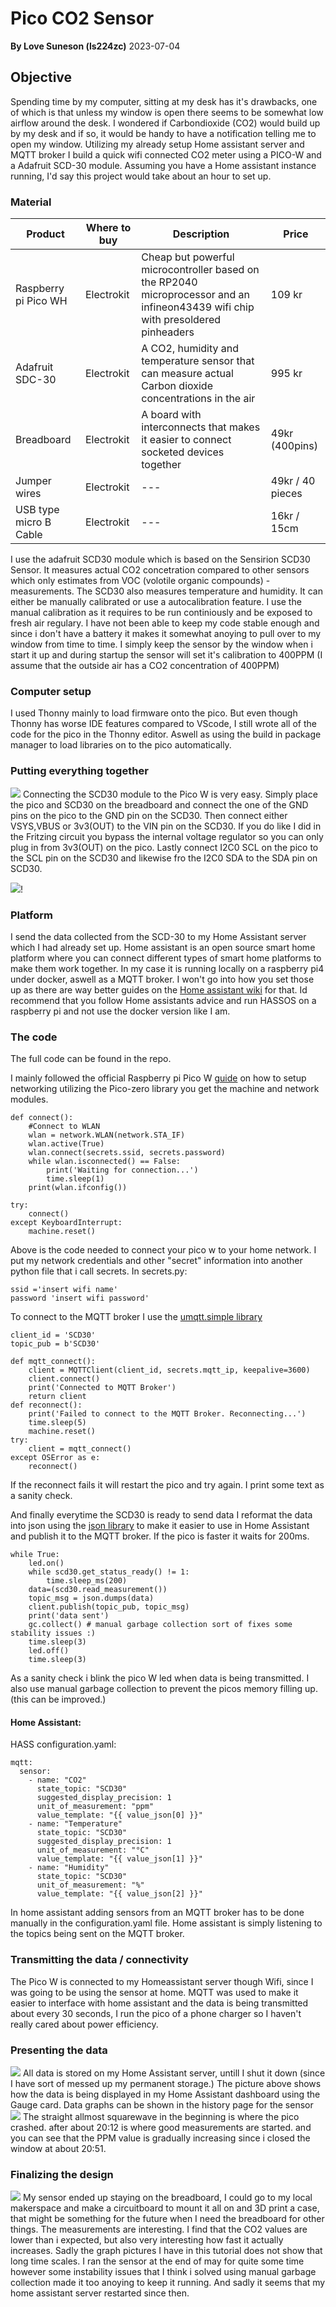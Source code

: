 # Pico CO2 Sensor
**By Love Suneson (ls224zc)**
2023-07-04

## Objective

Spending time by my computer, sitting at my desk has it's drawbacks, one of which is that unless my window is open there seems to be somewhat low airflow around the desk. I wondered if Carbondioxide (CO2) would build up by my desk and if so, it would be handy to have a notification telling me to open my window. Utilizing my already setup Home assistant server and MQTT broker I build a quick wifi connected CO2 meter using a PICO-W and a Adafruit SCD-30 module. Assuming you have a Home assistant instance running, I'd say this project would take about an hour to set up.


### Material

 |Product|Where to buy| Description |Price|
|---|---|---|---|
|Raspberry pi Pico WH|Electrokit|Cheap but powerful microcontroller based on the RP2040 microprocessor and an infineon43439 wifi chip with presoldered pinheaders|109 kr|
|Adafruit SDC-30|Electrokit|A CO2, humidity and temperature sensor that can measure actual Carbon dioxide concentrations in the air|995 kr|
|Breadboard|Electrokit|A board with interconnects that makes it easier to connect socketed devices together |49kr (400pins)|
|Jumper wires|Electrokit|---|49kr / 40 pieces|
|USB type micro B Cable|Electrokit|---|16kr / 15cm


I use the adafruit SCD30 module which is based on the Sensirion SCD30 Sensor. It measures actual CO2 concetration compared to other sensors which only estimates from VOC (volotile organic compounds) - measurements. The SCD30 also measures temperature and humidity. It can either be manually calibrated or use a autocalibration feature. I use the manual calibration as it requires to be run continiously and be exposed to fresh air regulary. I have not been able to keep my code stable enough and since i don't have a battery it makes it somewhat anoying to pull over to my window from time to time. I simply keep the sensor by the window when i start it up and during startup the sensor will set it's calibration to 400PPM (I assume that the outside air has a CO2 concentration of 400PPM)

### Computer setup

I used Thonny mainly to load firmware onto the pico. But even though Thonny has worse IDE features compared to VScode, I still wrote all of the code for the pico in the Thonny editor. Aswell as using the build in package manager to load libraries on to the pico automatically. 

### Putting everything together
![](Pictures/picow-pinout.png)
Connecting the SCD30 module to the Pico W is very easy. Simply place the pico and SCD30 on the breadboard and connect the one of the GND pins on the pico to the GND pin on the SCD30. Then connect either VSYS,VBUS or 3v3(OUT) to the VIN pin on the SCD30. If you do like I did in the Fritzing circuit you bypass the internal voltage regulator so you can only plug in from 3v3(OUT) on the pico. Lastly connect I2C0 SCL on the pico to the SCL pin on the SCD30 and likewise fro the I2C0 SDA to the SDA pin on SCD30.

![](Pictures/Circuit.png)!
### Platform

I send the data collected from the SCD-30 to my Home Assistant server which I had already set up. Home assistant is an open source smart home platform where you can connect different types of smart home platforms to make them work together. In my case it is running locally on a raspberry pi4 under docker, aswell as a MQTT broker. I won't go into how you set those up as there are way better guides on the [Home assistant wiki](https://www.home-assistant.io/docs/) for that.
Id recommend that you follow Home assistants advice and run HASSOS on a raspberry pi and not use the docker version like I am.

### The code

The full code can be found in the repo.

I mainly followed the official Raspberry pi Pico W [guide](#https://projects.raspberrypi.org/en/projects/get-started-pico-w ) on how to setup networking  utilizing the Pico-zero library you get the machine and network modules.
```
def connect():
    #Connect to WLAN
    wlan = network.WLAN(network.STA_IF)
    wlan.active(True)
    wlan.connect(secrets.ssid, secrets.password)
    while wlan.isconnected() == False:
        print('Waiting for connection...')
        time.sleep(1)
    print(wlan.ifconfig())

try:
    connect()
except KeyboardInterrupt:
    machine.reset()
```

Above is the code needed to connect your pico w to your home network. I put my network credentials and other "secret" information into another python file that i call secrets.
In secrets.py:
```
ssid ='insert wifi name'
password 'insert wifi password'
```

To connect to the MQTT broker I use the [umqtt.simple library](https://pypi.org/project/micropython-umqtt.simple/) 
```
client_id = 'SCD30'
topic_pub = b'SCD30'

def mqtt_connect():
    client = MQTTClient(client_id, secrets.mqtt_ip, keepalive=3600)
    client.connect()
    print('Connected to MQTT Broker')
    return client
def reconnect():
    print('Failed to connect to the MQTT Broker. Reconnecting...')
    time.sleep(5)
    machine.reset()
try:
    client = mqtt_connect()
except OSError as e:
    reconnect()
```
If the reconnect fails it will restart the pico and try again. I print some text as a sanity check.

And finally everytime the SCD30 is ready to send data I reformat the data into json using the [json library](https://docs.micropython.org/en/latest/library/json.html) to make it easier to use in Home Assistant and publish it to the MQTT broker. If the pico is faster it waits for 200ms.
```
while True:
    led.on()
    while scd30.get_status_ready() != 1:
        time.sleep_ms(200)
    data=(scd30.read_measurement())
    topic_msg = json.dumps(data)  
    client.publish(topic_pub, topic_msg)
    print('data sent')
    gc.collect() # manual garbage collection sort of fixes some stability issues :)
    time.sleep(3)
    led.off()
    time.sleep(3)
```
As a sanity check i blink the pico W led when data is being transmitted.
I also use manual garbage collection to prevent the picos memory filling up. (this can be improved.)

#### Home Assistant:

HASS configuration.yaml:
```
mqtt:
  sensor:
    - name: "CO2"
      state_topic: "SCD30"
      suggested_display_precision: 1
      unit_of_measurement: "ppm"
      value_template: "{{ value_json[0] }}"
    - name: "Temperature"
      state_topic: "SCD30"
      suggested_display_precision: 1
      unit_of_measurement: "°C"
      value_template: "{{ value_json[1] }}"
    - name: "Humidity"
      state_topic: "SCD30"
      unit_of_measurement: "%"
      value_template: "{{ value_json[2] }}"
```

In home assistant adding sensors from an MQTT broker has to be done manually in the configuration.yaml file.
Home assistant is simply listening to the topics being sent on the MQTT broker.

### Transmitting the data / connectivity

The Pico W is connected to my Homeassistant server though Wifi, since I was going to be using the sensor at home. MQTT was used to make it easier to interface with home assistant and the data is being transmitted about every 30 seconds, I run the pico of a phone charger so I haven't really cared about power efficiency.
### Presenting the data
![](Pictures/Dashboard_CO2.png)
All data is stored on my Home Assistant server, untill I shut it down (since I have sort of messed up my permanent storage.) The picture above shows how the data is being displayed in my Home Assistant dashboard using the Gauge card. Data graphs can be shown in the history page for the sensor
![](Pictures/HASSgraph.png)
The straight allmost squarewave in the beginning is where the pico crashed. after about 20:12 is where good measurements are started. and you can see that the PPM value is gradually increasing since i closed the window at about 20:51.

### Finalizing the design
![](Pictures/Finalsensor.jpg)
My sensor ended up staying on the breadboard, I could go to my local makerspace and make a circuitboard to mount it all on and 3D print a case, that might be something for the future when I need the breadboard for other things. The measurements are interesting. I find that the CO2 values are lower than i expected, but also very interesting how fast it actually increases. Sadly the graph pictures I have in this tutorial does not show that long time scales. I ran the sensor at the end of may for quite some time however some instability issues that I think i solved using manual garbage collection made it too anoying to keep it running. And sadly it seems that my home assistant server restarted since then.

